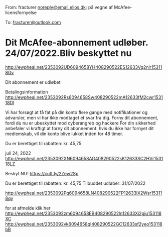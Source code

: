 From: fracturer <noreply@email.ellos.dk>; på vegne af McAfee-licensfornyelse

To: fracturer@outlook.com

# Dit McAfee-abonnement udløber. 24/07/2022.Bliv beskyttet nu
	
	


<http://ewpheal.net/2353092UD6094658YH408290522ES12633Vq2nlr153118Gv> 	
	
	
Dit abonnement er udløbet 

Betalingsinformation <http://ewpheal.net/2353092Rs6094658Sw408290522mA12633fM2cwr153118Dl> 	 
	

Vi har forsøgt at få fat på din konto flere gange med notifikationer og advarsler, men vi har ikke modtaget et svar fra dig. Forny dit abonnement, fordi du nu er ubeskyttet mod cyberangreb og hackere For din sikkerhed anbefaler vi kraftigt at forny dit abonnement. hvis du ikke har fornyet dit medlemskab, vil din konto blive lukket inden for 48 timer. 

Du er berettiget til rabatten: kr. 45,75 

juli 24, 2022 
<http://ewpheal.net/2353092XN6094658AG408290522sK12633SC2HVr153118LZ> 	
	
Beskyt NU! <https://cutt.ly/2Zew2Sp> 	 
	
Du er berettiget til rabatten: kr. 45,75
Tilbuddet udløber: 31/07/2022	 
	
<http://ewpheal.net/2353092Pq6094658LN408290522FP12633lX2Wsr153118qy> 
	
	
	























































































































for at afmelde klik her <http://ewpheal.net/2353092zm6094658EB408290522ln12633Xi2gju153118XC>  <http://ewpheal.net/2353092vk6094658ql408290522GC12633sf2yeo153118bB> 
